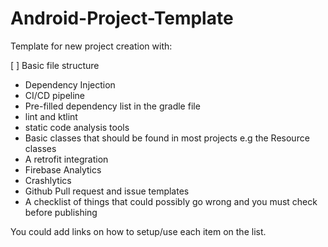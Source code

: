 # Android-Project-Template

Template for new project creation with:

[ ] Basic file structure
- Dependency Injection
- CI/CD pipeline
- Pre-filled dependency list in the gradle file
- lint and ktlint
- static code analysis tools
- Basic classes that should be found in most projects e.g the Resource classes
- A retrofit integration
- Firebase Analytics
- Crashlytics
- Github Pull request and issue templates
- A checklist of things that could possibly go wrong and you must check before publishing

You could add links on how to setup/use each item on the list.
